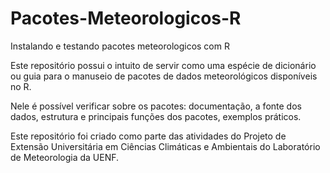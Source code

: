 # Pacotes-Meteorologicos-R
Instalando e testando pacotes meteorologicos com R

Este repositório possui o intuito de servir como uma espécie de dicionário ou guia para o manuseio de pacotes de dados meteorológicos disponíveis no R. 

Nele é possível verificar sobre os pacotes: documentação, a fonte dos dados, estrutura e principais funções dos pacotes, exemplos práticos.

Este repositório foi criado como parte das atividades do Projeto de Extensão Universitária em Ciências Climáticas e Ambientais do Laboratório de Meteorologia da UENF.
